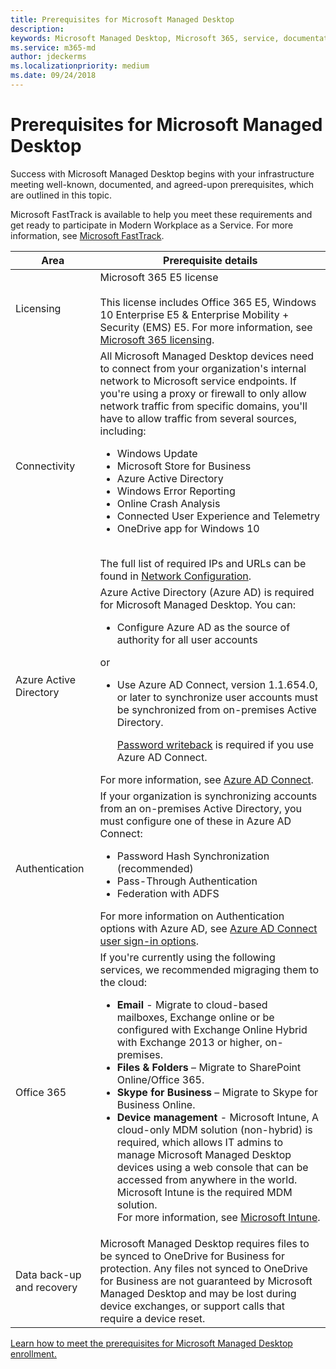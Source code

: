```yaml
---
title: Prerequisites for Microsoft Managed Desktop
description:  
keywords: Microsoft Managed Desktop, Microsoft 365, service, documentation
ms.service: m365-md
author: jdeckerms
ms.localizationpriority: medium
ms.date: 09/24/2018
---
```


# Prerequisites for Microsoft Managed Desktop

<!--This topic is the target for a "Learn more" link in the Admin Portal (aka.ms/prereq-azure); do not delete.-->
<!--from Prerequisites -->

Success with Microsoft Managed Desktop begins with your infrastructure meeting well-known, documented, and agreed-upon prerequisites, which are outlined in this topic.

Microsoft FastTrack is available to help you meet these requirements and get ready to participate in Modern Workplace as a Service. For more information, see [Microsoft FastTrack](https://fasttrack.microsoft.com/about). 


| Area | Prerequisite details |
| --- | --- |
| Licensing | Microsoft 365 E5 license<br><br>This license includes Office 365 E5, Windows 10 Enterprise E5 & Enterprise Mobility + Security (EMS) E5. For more information, see [Microsoft 365 licensing](https://www.microsoft.com/Licensing/product-licensing/microsoft-365-enterprise.aspx). |
| Connectivity |	All Microsoft Managed Desktop devices need to connect from your organization's internal network to Microsoft service endpoints. If you're using a proxy or firewall to only allow network traffic from specific domains, you'll have to allow traffic from several sources, including:<ul><li>Windows Update</li><li>Microsoft Store for Business</li><li>Azure Active Directory</li><li>Windows Error Reporting</li><li>Online Crash Analysis</li><li>Connected User Experience and Telemetry</li><li>OneDrive app for Windows 10</li></ul><br>The full list of required IPs and URLs can be found in [Network Configuration](../get-ready/network.md). |
| Azure Active Directory |	Azure Active Directory (Azure AD) is required for Microsoft Managed Desktop. You can:<ul><li>Configure Azure AD as the source of authority for all user accounts</li></ul>or<ul><li>Use Azure AD Connect, version 1.1.654.0, or later to synchronize user accounts must be synchronized from on-premises Active Directory. <p> [Password writeback](https://docs.microsoft.com/azure/active-directory/authentication/howto-sspr-writeback) is required if you use Azure AD Connect.</li></ul> For more information, see [Azure AD Connect](https://docs.microsoft.com/azure/active-directory/connect/active-directory-aadconnect). |
| Authentication |	If your organization is synchronizing accounts from an on-premises Active Directory, you must configure one of these in Azure AD Connect:<ul><li>Password Hash Synchronization (recommended)</li><li>Pass-Through Authentication</li><li>Federation with ADFS</li></ul>For more information on Authentication options with Azure AD, see [Azure AD Connect user sign-in options](https://docs.microsoft.com/azure/active-directory/connect/active-directory-aadconnect-user-signin). |
| Office 365 |	If you're currently using the following services, we recommended migraging them to the cloud:<ul><li>**Email** - Migrate to cloud-based mailboxes, Exchange online or be configured with Exchange Online Hybrid with Exchange 2013 or higher, on-premises.</li><li>**Files & Folders** – Migrate to SharePoint Online/Office 365.</li><li>**Skype for Business** – Migrate to Skype for Business Online.</li><li>**Device management** - Microsoft Intune, A cloud-only MDM solution (non-hybrid) is required, which allows IT admins to manage Microsoft Managed Desktop devices using a web console that can be accessed from anywhere in the world. Microsoft Intune is the required MDM solution.<br>For more information, see [Microsoft Intune](https://www.microsoft.com/cloud-platform/microsoft-intune).</li></ul> |
| Data back-up and recovery |	Microsoft Managed Desktop requires files to be synced to OneDrive for Business for protection. Any files not synced to OneDrive for Business are not guaranteed by Microsoft Managed Desktop and may be lost during device exchanges, or support calls that require a device reset.  |

[Learn how to meet the prerequisites for Microsoft Managed Desktop enrollment.](../get-ready/index.md)